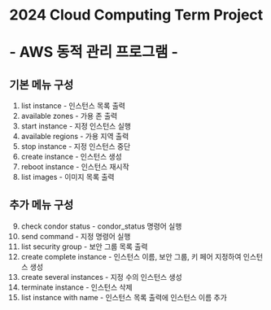# 2024 Cloud Computing Term Project <br><br> - AWS 동적 관리 프로그램 - 

## 기본 메뉴 구성
1. list instance -  인스턴스 목록 출력
2. available zones - 가용 존 출력
3. start instance - 지정 인스턴스 실행
4. available regions - 가용 지역 출력
5. stop instance - 지정 인스턴스 중단
6. create instance - 인스턴스 생성
7. reboot instance - 인스턴스 재시작
8. list images - 이미지 목록 출력

## 추가 메뉴 구성
9. check condor status - condor_status 명령어 실행
10. send command - 지정 명령어 실행
11. list security group - 보안 그룹 목록 출력
12. create complete instance - 인스턴스 이름, 보안 그룹, 키 페어 지정하여 인스턴스 생성
13. create several instances - 지정 수의 인스턴스 생성
14. terminate instance - 인스턴스 삭제
15. list instance with name - 인스턴스 목록 출력에 인스턴스 이름 추가
